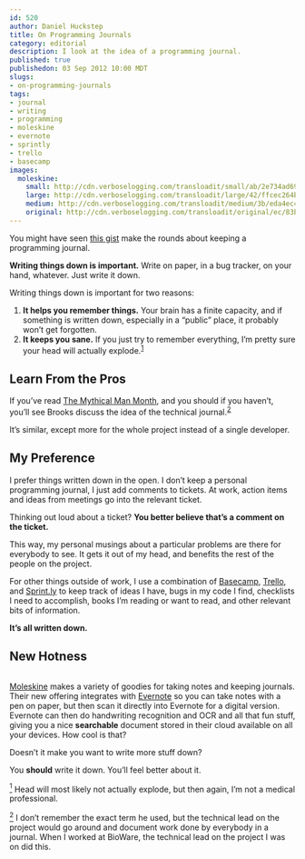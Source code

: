 ```yaml
--- 
id: 520
author: Daniel Huckstep
title: On Programming Journals
category: editorial
description: I look at the idea of a programming journal.
published: true
publishedon: 03 Sep 2012 10:00 MDT
slugs: 
- on-programming-journals
tags: 
- journal
- writing
- programming
- moleskine
- evernote
- sprintly
- trello
- basecamp
images: 
  moleskine: 
    small: http://cdn.verboselogging.com/transloadit/small/ab/2e734ad69c1aafb652710befc854ab/moleskine.png
    large: http://cdn.verboselogging.com/transloadit/large/42/ffcec264b6e8eea81b44084190c2ac/moleskine.png
    medium: http://cdn.verboselogging.com/transloadit/medium/3b/eda4ec49f7c248511ab0733cbf81fb/moleskine.png
    original: http://cdn.verboselogging.com/transloadit/original/ec/83be66ddef63679ef778ad25a2a4c7/moleskine.png
---
```

<p>You might have seen <a href="https://gist.github.com/3444793">this gist</a> make the rounds about keeping a programming journal.</p>
<p><strong>Writing things down is important.</strong> Write on paper, in a bug tracker, on your hand, whatever. Just write it down.</p>
<p>Writing things down is important for two reasons:</p>
<ol>
	<li><strong>It helps you remember things.</strong> Your brain has a finite capacity, and if something is written down, especially in a &#8220;public&#8221; place, it probably won&#8217;t get forgotten.</li>
	<li><strong>It keeps you sane.</strong> If you just try to remember everything, I&#8217;m pretty sure your head will actually explode.<sup class="footnote" id="fnr1"><a href="#fn1">1</a></sup></li>
</ol>
<h2>Learn From the Pros</h2>
<p>If you&#8217;ve read <a href="http://www.amazon.com/The-Mythical-Man-Month-Engineering-ebook/dp/B000OZ0N6M">The Mythical Man Month</a>, and you should if you haven&#8217;t, you&#8217;ll see Brooks discuss the idea of the technical journal.<sup class="footnote" id="fnr2"><a href="#fn2">2</a></sup></p>
<p>It&#8217;s similar, except more for the whole project instead of a single developer.</p>
<h2>My Preference</h2>
<p>I prefer things written down in the open. I don&#8217;t keep a personal programming journal, I just add comments to tickets. At work, action items and ideas from meetings go into the relevant ticket.</p>
<p>Thinking out loud about a ticket? <strong>You better believe that&#8217;s a comment on the ticket.</strong></p>
<p>This way, my personal musings about a particular problems are there for everybody to see. It gets it out of my head, and benefits the rest of the people on the project.</p>
<p>For other things outside of work, I use a combination of <a href="http://basecamp.com/">Basecamp</a>, <a href="https://trello.com/">Trello</a>, and <a href="http://sprint.ly/">Sprint.ly</a> to keep track of ideas I have, bugs in my code I find, checklists I need to accomplish, books I&#8217;m reading or want to read, and other relevant bits of information.</p>
<p><strong>It&#8217;s all written down.</strong></p>
<h2>New Hotness</h2>
<p><figure><a href="http://cdn.verboselogging.com/transloadit/original/ec/83be66ddef63679ef778ad25a2a4c7/moleskine.png"><img src="http://cdn.verboselogging.com/transloadit/large/42/ffcec264b6e8eea81b44084190c2ac/moleskine.png" class="round large" alt="" /></a></figure></p>
<p><a href="http://www.moleskine.com/">Moleskine</a> makes a variety of goodies for taking notes and keeping journals. Their new offering integrates with <a href="http://evernote.com/">Evernote</a> so you can take notes with a pen on paper, but then scan it directly into Evernote for a digital version. Evernote can then do handwriting recognition and <span class="caps">OCR</span> and all that fun stuff, giving you a nice <strong>searchable</strong> document stored in their cloud available on all your devices. How cool is that?</p>
<p>Doesn&#8217;t it make you want to write more stuff down?</p>
<p>You <strong>should</strong> write it down. You&#8217;ll feel better about it.</p>
<p class="footnote" id="fn1"><a href="#fnr1"><sup>1</sup></a> Head will most likely not actually explode, but then again, I&#8217;m not a medical professional.</p>
<p class="footnote" id="fn2"><a href="#fnr2"><sup>2</sup></a> I don&#8217;t remember the exact term he used, but the technical lead on the project would go around and document work done by everybody in a journal. When I worked at BioWare, the technical lead on the project I was on did this.</p>